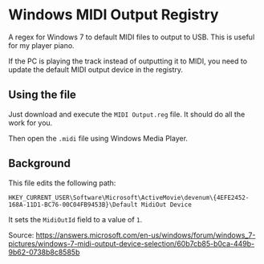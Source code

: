 # Windows MIDI Output Registry

A regex for Windows 7 to default MIDI files to output to USB. This is useful for my player piano.

If the PC is playing the track instead of outputting it to MIDI, you need to update the default MIDI
output device in the registry.

## Using the file

Just download and execute the `MIDI Output.reg` file. It should do all the work for you.

Then open the `.midi` file using Windows Media Player.

## Background

This file edits the following path:

```
HKEY_CURRENT_USER\Software\Microsoft\ActiveMovie\devenum\{4EFE2452-168A-11D1-BC76-00C04FB9453B}\Default MidiOut Device
```

It sets the `MidiOutId` field to a value of `1`.

Source:
https://answers.microsoft.com/en-us/windows/forum/windows_7-pictures/windows-7-midi-output-device-selection/60b7cb85-b0ca-449b-9b62-0738b8c8585b
